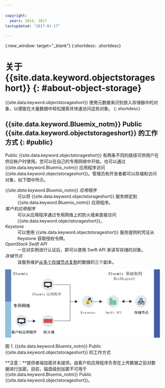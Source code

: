 ```yaml
---

copyright:
  years: 2014, 2017
lastupdated: "2017-01-17"

---
```

{:new_window: target="_blank"}
{:shortdesc: .shortdesc}

# 关于 {{site.data.keyword.objectstorageshort}}  {: #about-object-storage}


{{site.data.keyword.objectstorageshort}} 使用元数据来识别放入存储器中的对象，以便能在大量数据中轻松搜索并快速访问这些对象。
{: shortdesc}


## {{site.data.keyword.Bluemix_notm}} Public {{site.data.keyword.objectstorageshort}} 的工作方式 {: #public}

Public {{site.data.keyword.objectstorageshort}} 有两条不同的路径可供用户在供应帐户时使用。您可以在自己的专用网络中开始，也可以通过 {{site.data.keyword.Bluemix_notm}} 应用程序访问 {{site.data.keyword.objectstorageshort}}。管理员和开发者都可以存储和访问对象，如下图中所示。

<dl>
  <dt><dfn>{{site.data.keyword.Bluemix_notm}} 应用程序</dfn></dt>
    <dd> 可以将 {{site.data.keyword.objectstorageshort}} 服务绑定到 {{site.data.keyword.Bluemix_notm}} 应用程序。</dd>
  <dt><dfn>客户机应用程序</dfn></dt>
    <dd> 可以从应用程序通过专用网络上的防火墙来直接访问 {{site.data.keyword.objectstorageshort}}。</dd>
  <dt><dfn>Keystone</dfn></dt>
    <dd> 可以使用 {{site.data.keyword.objectstorageshort}} 服务提供的凭证从 Keystone 获取授权令牌。</dd>
  <dt><dfn> OpenStack Swift API</dfn></dt>
    <dd> 一旦对实例进行认证后，即可以使用 Swift API 来读写存储的对象。</dd>
  <dt><dfn>存储节点</dfn></dt>
    <dd> 该服务维护<a href="http://docs.openstack.org/developer/swift/overview_replication.html">从多个存储节点复制</a>的数据的三个副本。</dd>
</dl>

![{{site.data.keyword.objectstorageshort}} 的工作方式如上所述，如图所示。](images/OS_howitworks.png)

图 1. {{site.data.keyword.Bluemix_notm}} Public {{site.data.keyword.objectstorageshort}} 的工作方式

**注意：**提供者端加密并未提供。由客户机应用程序负责在上传数据之前对数据进行加密。目前，磁盘级别加密不可用于 {{site.data.keyword.Bluemix_notm}} Public {{site.data.keyword.objectstorageshort}}。
